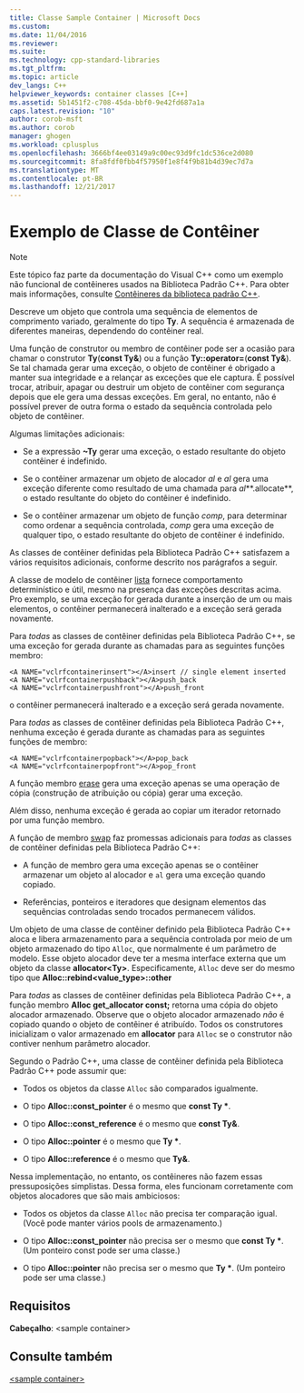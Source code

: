 ```yaml
---
title: Classe Sample Container | Microsoft Docs
ms.custom: 
ms.date: 11/04/2016
ms.reviewer: 
ms.suite: 
ms.technology: cpp-standard-libraries
ms.tgt_pltfrm: 
ms.topic: article
dev_langs: C++
helpviewer_keywords: container classes [C++]
ms.assetid: 5b1451f2-c708-45da-bbf0-9e42fd687a1a
caps.latest.revision: "10"
author: corob-msft
ms.author: corob
manager: ghogen
ms.workload: cplusplus
ms.openlocfilehash: 3666bf4ee03149a9c00ec93d9fc1dc536ce2d080
ms.sourcegitcommit: 8fa8fdf0fbb4f57950f1e8f4f9b81b4d39ec7d7a
ms.translationtype: MT
ms.contentlocale: pt-BR
ms.lasthandoff: 12/21/2017
---
```

# <a name="sample-container-class"></a>Exemplo de Classe de Contêiner
> [!NOTE]
>  Este tópico faz parte da documentação do Visual C++ como um exemplo não funcional de contêineres usados na Biblioteca Padrão C++. Para obter mais informações, consulte [Contêineres da biblioteca padrão C++](../standard-library/stl-containers.md).  
  
 Descreve um objeto que controla uma sequência de elementos de comprimento variado, geralmente do tipo **Ty**. A sequência é armazenada de diferentes maneiras, dependendo do contêiner real.  
  
 Uma função de construtor ou membro de contêiner pode ser a ocasião para chamar o construtor **Ty**(**const Ty&**) ou a função **Ty::operator=**(**const Ty&**). Se tal chamada gerar uma exceção, o objeto de contêiner é obrigado a manter sua integridade e a relançar as exceções que ele captura. É possível trocar, atribuir, apagar ou destruir um objeto de contêiner com segurança depois que ele gera uma dessas exceções. Em geral, no entanto, não é possível prever de outra forma o estado da sequência controlada pelo objeto de contêiner.  
  
 Algumas limitações adicionais:  
  
-   Se a expressão **~Ty** gerar uma exceção, o estado resultante do objeto contêiner é indefinido.  
  
-   Se o contêiner armazenar um objeto de alocador *al* e *al* gera uma exceção diferente como resultado de uma chamada para *al***.allocate**, o estado resultante do objeto do contêiner é indefinido.  
  
-   Se o contêiner armazenar um objeto de função *comp*, para determinar como ordenar a sequência controlada, *comp* gera uma exceção de qualquer tipo, o estado resultante do objeto de contêiner é indefinido.  
  
 As classes de contêiner definidas pela Biblioteca Padrão C++ satisfazem a vários requisitos adicionais, conforme descrito nos parágrafos a seguir.  
  
 A classe de modelo de contêiner [lista](../standard-library/list-class.md) fornece comportamento determinístico e útil, mesmo na presença das exceções descritas acima. Pro exemplo, se uma exceção for gerada durante a inserção de um ou mais elementos, o contêiner permanecerá inalterado e a exceção será gerada novamente.  
  
 Para *todas* as classes de contêiner definidas pela Biblioteca Padrão C++, se uma exceção for gerada durante as chamadas para as seguintes funções membro:  
  
```  
<A NAME="vclrfcontainerinsert"></A>insert // single element inserted  
<A NAME="vclrfcontainerpushback"></A>push_back  
<A NAME="vclrfcontainerpushfront"></A>push_front  
```  
  
 o contêiner permanecerá inalterado e a exceção será gerada novamente.  
  
 Para *todas* as classes de contêiner definidas pela Biblioteca Padrão C++, nenhuma exceção é gerada durante as chamadas para as seguintes funções de membro:  
  
```  
<A NAME="vclrfcontainerpopback"></A>pop_back  
<A NAME="vclrfcontainerpopfront"></A>pop_front  
```  
  
 A função membro [erase](../standard-library/container-class-erase.md) gera uma exceção apenas se uma operação de cópia (construção de atribuição ou cópia) gerar uma exceção.  
  
 Além disso, nenhuma exceção é gerada ao copiar um iterador retornado por uma função membro.  
  
 A função de membro [swap](../standard-library/container-class-swap.md) faz promessas adicionais para *todas* as classes de contêiner definidas pela Biblioteca Padrão C++:  
  
-   A função de membro gera uma exceção apenas se o contêiner armazenar um objeto al alocador e `al` gera uma exceção quando copiado.  
  
-   Referências, ponteiros e iteradores que designam elementos das sequências controladas sendo trocados permanecem válidos.  
  
 Um objeto de uma classe de contêiner definido pela Biblioteca Padrão C++ aloca e libera armazenamento para a sequência controlada por meio de um objeto armazenado do tipo `Alloc`, que normalmente é um parâmetro de modelo. Esse objeto alocador deve ter a mesma interface externa que um objeto da classe **allocator\<Ty>**. Especificamente, `Alloc` deve ser do mesmo tipo que **Alloc::rebind<value_type>::other**  
  
 Para *todas* as classes de contêiner definidas pela Biblioteca Padrão C++, a função membro **Alloc get_allocator const;** retorna uma cópia do objeto alocador armazenado. Observe que o objeto alocador armazenado *não* é copiado quando o objeto de contêiner é atribuído. Todos os construtores inicializam o valor armazenado em **allocator** para `Alloc` se o construtor não contiver nenhum parâmetro alocador.  
  
 Segundo o Padrão C++, uma classe de contêiner definida pela Biblioteca Padrão C++ pode assumir que:  
  
-   Todos os objetos da classe `Alloc` são comparados igualmente.  
  
-   O tipo **Alloc::const_pointer** é o mesmo que **const Ty \***.  
  
-   O tipo **Alloc::const_reference** é o mesmo que **const Ty&**.  
  
-   O tipo **Alloc::pointer** é o mesmo que **Ty \***.  
  
-   O tipo **Alloc::reference** é o mesmo que **Ty&**.  
  
 Nessa implementação, no entanto, os contêineres não fazem essas pressuposições simplistas. Dessa forma, eles funcionam corretamente com objetos alocadores que são mais ambiciosos:  
  
-   Todos os objetos da classe `Alloc` não precisa ter comparação igual. (Você pode manter vários pools de armazenamento.)  
  
-   O tipo **Alloc::const_pointer** não precisa ser o mesmo que **const Ty \***. (Um ponteiro const pode ser uma classe.)  
  
-   O tipo **Alloc::pointer** não precisa ser o mesmo que **Ty \***. (Um ponteiro pode ser uma classe.)  
  
## <a name="requirements"></a>Requisitos  
 **Cabeçalho**: \<sample container>  
  
## <a name="see-also"></a>Consulte também  
 [\<sample container>](../standard-library/sample-container.md)

